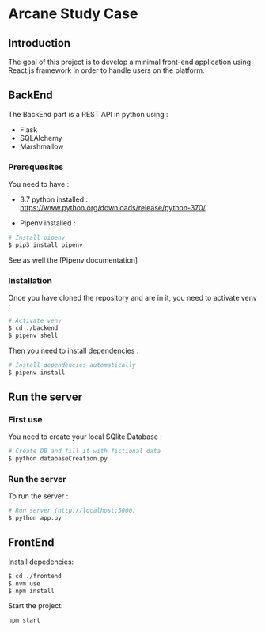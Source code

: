 # Arcane Study Case

## Introduction
The goal of this project is to develop a minimal front-end application using React.js framework in order to handle users on the platform.

## BackEnd
The BackEnd part is a REST API in python using :
  - Flask
  - SQLAlchemy
  - Marshmallow

### Prerequesites
You need to have :
* 3.7 python installed : https://www.python.org/downloads/release/python-370/

* Pipenv installed :
```sh
# Install pipenv
$ pip3 install pipenv
```
See as well the [Pipenv documentation]

### Installation
Once you have cloned the repository and are in it, you need to activate venv :
```sh
# Activate venv
$ cd ./backend
$ pipenv shell
```
Then you need to install dependencies :
```sh
# Install dependencies automatically
$ pipenv install
```

## Run the server
### First use
You need to create your local SQlite Database :
```sh
# Create DB and fill it with fictional data
$ python databaseCreation.py
```

### Run the server
To run the server :
```sh
# Run server (http://localhost:5000)
$ python app.py
```

## FrontEnd

Install depedencies:
```sh
$ cd ./frontend
$ nvm use
$ npm install
```

Start the project:
```sh
npm start
```
